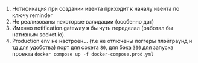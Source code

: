 1) Нотификация при создании ивента приходит к началу ивента по ключу reminder
2) Не реализованы некоторые валидации (особенно дат)
3) Именно notification.gateway я бы чуть переделал (работал бы нативным socket.io).
4) Production env не настроен... (т.е не отлючены логгеры плэйграунд и тд для удобства)
порт для сокета ```80```, для бэка ```300```
для запуска проекта ```docker compose up -f docker-compose.prod.yml```